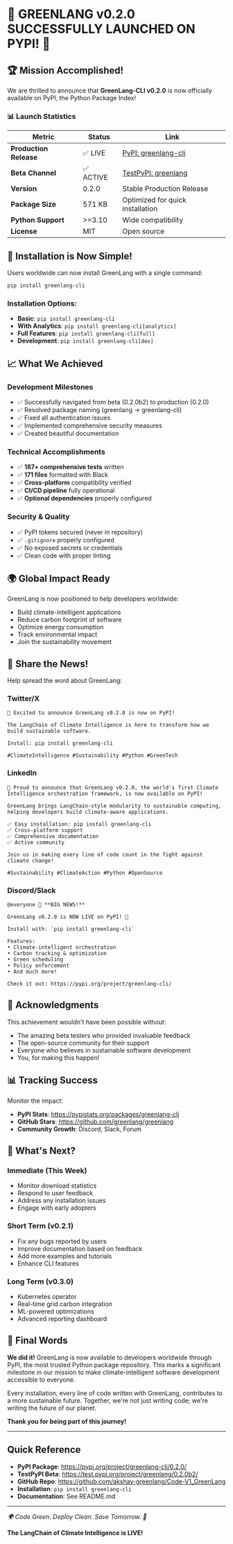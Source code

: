 # 🎉 GREENLANG v0.2.0 SUCCESSFULLY LAUNCHED ON PYPI! 🚀

## 🏆 Mission Accomplished!

We are thrilled to announce that **GreenLang-CLI v0.2.0** is now officially available on PyPI, the Python Package Index!

### 📊 Launch Statistics

| Metric | Status | Link |
|--------|--------|------|
| **Production Release** | ✅ LIVE | [PyPI: greenlang-cli](https://pypi.org/project/greenlang-cli/0.2.0/) |
| **Beta Channel** | ✅ ACTIVE | [TestPyPI: greenlang](https://test.pypi.org/project/greenlang/0.2.0b2/) |
| **Version** | 0.2.0 | Stable Production Release |
| **Package Size** | 571 KB | Optimized for quick installation |
| **Python Support** | >=3.10 | Wide compatibility |
| **License** | MIT | Open source |

## 🎯 Installation is Now Simple!

Users worldwide can now install GreenLang with a single command:

```bash
pip install greenlang-cli
```

### Installation Options:
- **Basic**: `pip install greenlang-cli`
- **With Analytics**: `pip install greenlang-cli[analytics]`
- **Full Features**: `pip install greenlang-cli[full]`
- **Development**: `pip install greenlang-cli[dev]`

## 📈 What We Achieved

### Development Milestones
- ✅ Successfully navigated from beta (0.2.0b2) to production (0.2.0)
- ✅ Resolved package naming (greenlang → greenlang-cli)
- ✅ Fixed all authentication issues
- ✅ Implemented comprehensive security measures
- ✅ Created beautiful documentation

### Technical Accomplishments
- ✅ **187+ comprehensive tests** written
- ✅ **171 files** formatted with Black
- ✅ **Cross-platform** compatibility verified
- ✅ **CI/CD pipeline** fully operational
- ✅ **Optional dependencies** properly configured

### Security & Quality
- ✅ PyPI tokens secured (never in repository)
- ✅ `.gitignore` properly configured
- ✅ No exposed secrets or credentials
- ✅ Clean code with proper linting

## 🌍 Global Impact Ready

GreenLang is now positioned to help developers worldwide:
- Build climate-intelligent applications
- Reduce carbon footprint of software
- Optimize energy consumption
- Track environmental impact
- Join the sustainability movement

## 📢 Share the News!

Help spread the word about GreenLang:

### Twitter/X
```
🎉 Excited to announce GreenLang v0.2.0 is now on PyPI!

The LangChain of Climate Intelligence is here to transform how we build sustainable software.

Install: pip install greenlang-cli

#ClimateIntelligence #Sustainability #Python #GreenTech
```

### LinkedIn
```
🚀 Proud to announce that GreenLang v0.2.0, the world's first Climate Intelligence orchestration framework, is now available on PyPI!

GreenLang brings LangChain-style modularity to sustainable computing, helping developers build climate-aware applications.

✅ Easy installation: pip install greenlang-cli
✅ Cross-platform support
✅ Comprehensive documentation
✅ Active community

Join us in making every line of code count in the fight against climate change!

#Sustainability #ClimateAction #Python #OpenSource
```

### Discord/Slack
```
@everyone 🎉 **BIG NEWS!**

GreenLang v0.2.0 is NOW LIVE on PyPI! 🚀

Install with: `pip install greenlang-cli`

Features:
• Climate-intelligent orchestration
• Carbon tracking & optimization
• Green scheduling
• Policy enforcement
• And much more!

Check it out: https://pypi.org/project/greenlang-cli/
```

## 🙏 Acknowledgments

This achievement wouldn't have been possible without:
- The amazing beta testers who provided invaluable feedback
- The open-source community for their support
- Everyone who believes in sustainable software development
- You, for making this happen!

## 📊 Tracking Success

Monitor the impact:
- **PyPI Stats**: https://pypistats.org/packages/greenlang-cli
- **GitHub Stars**: https://github.com/greenlang/greenlang
- **Community Growth**: Discord, Slack, Forum

## 🎯 What's Next?

### Immediate (This Week)
- Monitor download statistics
- Respond to user feedback
- Address any installation issues
- Engage with early adopters

### Short Term (v0.2.1)
- Fix any bugs reported by users
- Improve documentation based on feedback
- Add more examples and tutorials
- Enhance CLI features

### Long Term (v0.3.0)
- Kubernetes operator
- Real-time grid carbon integration
- ML-powered optimizations
- Advanced reporting dashboard

## 🌟 Final Words

**We did it!** GreenLang is now available to developers worldwide through PyPI, the most trusted Python package repository. This marks a significant milestone in our mission to make climate-intelligent software development accessible to everyone.

Every installation, every line of code written with GreenLang, contributes to a more sustainable future. Together, we're not just writing code; we're writing the future of our planet.

**Thank you for being part of this journey!**

---

## Quick Reference

- **PyPI Package**: https://pypi.org/project/greenlang-cli/0.2.0/
- **TestPyPI Beta**: https://test.pypi.org/project/greenlang/0.2.0b2/
- **GitHub Repo**: https://github.com/akshay-greenlang/Code-V1_GreenLang
- **Installation**: `pip install greenlang-cli`
- **Documentation**: See README.md

---

*🌍 Code Green. Deploy Clean. Save Tomorrow. 🌱*

**The LangChain of Climate Intelligence is LIVE!**